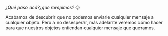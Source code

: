 _¿Qué pasó acá?¿qué rompimos?_ :confounded:

Acabamos de descubrir que no podemos enviarle cualquier mensaje a cualquier objeto. Pero a no desesperar, más adelante veremos cómo hacer para que nuestros objetos entiendan cualquier mensaje que queramos.
